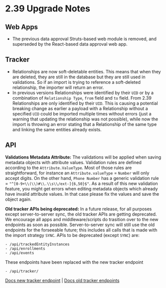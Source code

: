 # 2.39 Upgrade Notes

## Web Apps

* The previous data approval Struts-based web module is removed, and superseded by the React-based data approval web app.

## Tracker

* Relationships are now soft-deletable entities. This means that when they are deleted, they are still in the database but they are still used in validations. So if an import is trying to reference a soft-deleted relationship, the importer will return an error.
* In previous versions Relationships were identified by their `UID` or by a combination of `Relationship Type`, `from` field and `to` field. From 2.39 Relationships are only identified by their `UID`. This is causing a potential breaking change as earlier a payload with a Relationship without a specified `UID` could be imported multiple times without errors (just a warning that updating the relationship was not possible), while now the import is throwing an error stating that a Relationship of the same type and linking the same entities already exists.

## API
**Validations Metadata Attribute:** The validations will be applied when saving metadata objects with attribute values. Validation rules are defined according to the `Attribute.ValueType`. Most of those rules are straightforward, for instance an `Attribute.valueType` = `Number` will only accept digits. On the other hand, `Phone Number` has a generic validation rule = `"^[0-9+\\(\\)#\\.\\s\\/ext-]{6,50}$"`. As a result of this new validation feature, you might get errors when editing metadata objects which already have invalid attribute values. In that case please fix the values and save the object again.


**Old tracker APIs being deprecated:** In a future release, for all purposes except server-to-server sync, the old tracker APIs are getting deprecated. We encourage all apps and middleware/scripts do trasition over to the new endpoints as soon as possible. Server-to-server sync will still use the old endpoints for the forseeable future; this includes all calls that is made with the import strategy `SYNC`.
APIs to be deprecated (except `SYNC`) are:
```
- /api/trackedEntityInstances
- /api/enrollments
- /api/events
```
These endpoints have been replaced with the new tracker endpoint
```
- /api/tracker/
```

[Docs new tracker endpoint](https://docs.dhis2.org/en/develop/using-the-api/dhis-core-version-238/new-tracker.html) | [Docs old tracker endpoints](https://docs.dhis2.org/en/develop/using-the-api/dhis-core-version-238/tracker.html)
